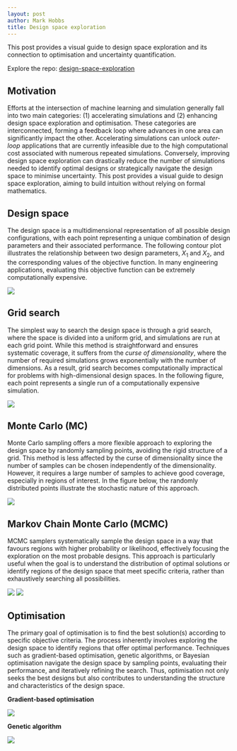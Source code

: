 ```yaml
---
layout: post
author: Mark Hobbs
title: Design space exploration
---
```


This post provides a visual guide to design space exploration and its connection to optimisation and uncertainty quantification.

Explore the repo: [design-space-exploration](https://github.com/mark-hobbs/design-space-exploration)

## Motivation

Efforts at the intersection of machine learning and simulation generally fall into two main categories: (1) accelerating simulations and (2) enhancing design space exploration and optimisation. These categories are interconnected, forming a feedback loop where advances in one area can significantly impact the other. Accelerating simulations can unlock *outer-loop* applications that are currently infeasible due to the high computational cost associated with numerous repeated simulations. Conversely, improving design space exploration can drastically reduce the number of simulations needed to identify optimal designs or strategically navigate the design space to minimise uncertainty. This post provides a visual guide to design space exploration, aiming to build intuition without relying on formal mathematics.

## Design space

The design space is a multidimensional representation of all possible design configurations, with each point representing a unique combination of design parameters and their associated performance. The following contour plot illustrates the relationship between two design parameters, $X_1$ and $X_2$, and the corresponding values of the objective function. In many engineering applications, evaluating this objective function can be extremely computationally expensive.

![](/assets/images/design-space.png)

## Grid search

The simplest way to search the design space is through a grid search, where the space is divided into a uniform grid, and simulations are run at each grid point. While this method is straightforward and ensures systematic coverage, it suffers from the *curse of dimensionality*, where the number of required simulations grows exponentially with the number of dimensions. As a result, grid search becomes computationally impractical for problems with high-dimensional design spaces. In the following figure, each point represents a single run of a computationally expensive simulation.

![](/assets/images/grid-search.png)

## Monte Carlo (MC)

Monte Carlo sampling offers a more flexible approach to exploring the design space by randomly sampling points, avoiding the rigid structure of a grid. This method is less affected by the curse of dimensionality since the number of samples can be chosen independently of the dimensionality. However, it requires a large number of samples to achieve good coverage, especially in regions of interest. In the figure below, the randomly distributed points illustrate the stochastic nature of this approach.

![](/assets/images/monte-carlo.png)

## Markov Chain Monte Carlo (MCMC)

MCMC samplers systematically sample the design space in a way that favours regions with higher probability or likelihood, effectively focusing the exploration on the most probable designs. This approach is particularly useful when the goal is to understand the distribution of optimal solutions or identify regions of the design space that meet specific criteria, rather than exhaustively searching all possibilities.

![](/assets/images/mcmc.png)
![](/assets/images/mcmc-animation.gif)

## Optimisation

The primary goal of optimisation is to find the best solution(s) according to specific objective criteria. The process inherently involves exploring the design space to identify regions that offer optimal performance. Techniques such as gradient-based optimisation, genetic algorithms, or Bayesian optimisation navigate the design space by sampling points, evaluating their performance, and iteratively refining the search. Thus, optimisation not only seeks the best designs but also contributes to understanding the structure and characteristics of the design space.

**Gradient-based optimisation**

![](/assets/images/optimisation.png)

**Genetic algorithm**

![](/assets/images/genetic-algorithm.gif)